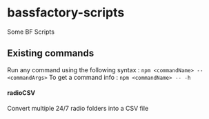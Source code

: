 # bassfactory-scripts
Some BF Scripts

## Existing commands
Run any command using the following syntax : `npm <commandName> -- <commandArgs>`
To get a command info : `npm <commandName> -- -h`

#### radioCSV
Convert multiple 24/7 radio folders into a CSV file